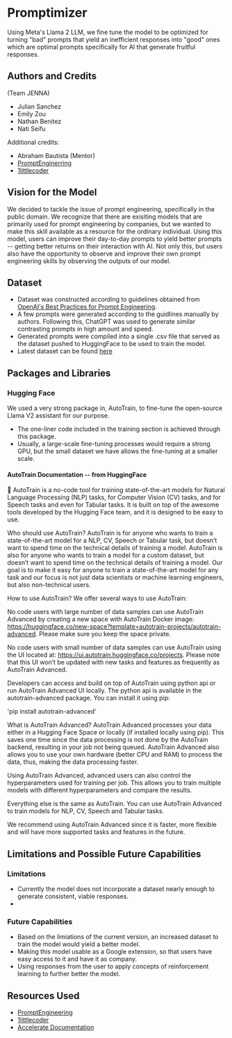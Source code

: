 # Promptimizer
Using Meta's Llama 2 LLM, we fine tune the model to be optimized for turning "bad" prompts that yield an inefficient responses into "good" ones which are optimal prompts specifically for AI that generate fruitful responses.

## Authors and Credits
(Team JENNA)
- Julian Sanchez
- Emily Zou
- Nathan Benitez
- Nati Seifu

Additional credits:
- Abraham Bautista (Mentor)
- [PromptEnginerring](https://youtu.be/LslC2nKEEGU)
- [1littlecoder](https://youtu.be/eeM6V5aPjhk)
## Vision for the Model
We decided to tackle the issue of prompt engineering, specifically in the public domain. We recognize that there are exisiting models that are primarily used for prompt engineering by companies, but we wanted to make this skill available as a resource for the ordinary individual. Using this model, users can improve their day-to-day prompts to yield better prompts -- getting better returns on their interaction with AI. Not only this, but users also have the opportunity to observe and improve their own prompt engineering skills by observing the outputs of our model.
## Dataset
- Dataset was constructed according to guidelines obtained from [OpenAI's Best Practices for Prompt Engineering](https://help.openai.com/en/articles/6654000-best-practices-for-prompt-engineering-with-openai-api).
- A few prompts were generated according to the guidlines manually by authors. Following this, ChatGPT was used to generate similar contrasting prompts in high amount and speed.
- Generated prompts were compiled into a single .csv file that served as the dataset pushed to HuggingFace to be used to train the model.
- Latest dataset can be found [here](https://huggingface.co/datasets/NateBenz/formatted_prompts) 
## Packages and Libraries
### Hugging Face
We used a very strong package in, AutoTrain, to fine-tune the open-source Llama V2 assistant for our purpose.
 - The one-liner code included in the training section is achieved through this package.
 - Usually, a large-scale fine-tuning processes would require a strong GPU, but the small dataset we have allows the fine-tuning at a smaller scale.

#### AutoTrain Documentation -- from HuggingFace
🤗 AutoTrain is a no-code tool for training state-of-the-art models for Natural Language Processing (NLP) tasks, for Computer Vision (CV) tasks, and for Speech tasks and even for Tabular tasks. It is built on top of the awesome tools developed by the Hugging Face team, and it is designed to be easy to use.

Who should use AutoTrain?
AutoTrain is for anyone who wants to train a state-of-the-art model for a NLP, CV, Speech or Tabular task, but doesn’t want to spend time on the technical details of training a model. AutoTrain is also for anyone who wants to train a model for a custom dataset, but doesn’t want to spend time on the technical details of training a model. Our goal is to make it easy for anyone to train a state-of-the-art model for any task and our focus is not just data scientists or machine learning engineers, but also non-technical users.

How to use AutoTrain?
We offer several ways to use AutoTrain:

No code users with large number of data samples can use AutoTrain Advanced by creating a new space with AutoTrain Docker image: https://huggingface.co/new-space?template=autotrain-projects/autotrain-advanced. Please make sure you keep the space private.

No code users with small number of data samples can use AutoTrain using the UI located at: https://ui.autotrain.huggingface.co/projects. Please note that this UI won’t be updated with new tasks and features as frequently as AutoTrain Advanced.

Developers can access and build on top of AutoTrain using python api or run AutoTrain Advanced UI locally. The python api is available in the autotrain-advanced package. You can install it using pip:

'pip install autotrain-advanced'

What is AutoTrain Advanced?
AutoTrain Advanced processes your data either in a Hugging Face Space or locally (if installed locally using pip). This saves one time since the data processing is not done by the AutoTrain backend, resulting in your job not being queued. AutoTrain Advanced also allows you to use your own hardware (better CPU and RAM) to process the data, thus, making the data processing faster.

Using AutoTrain Advanced, advanced users can also control the hyperparameters used for training per job. This allows you to train multiple models with different hyperparameters and compare the results.

Everything else is the same as AutoTrain. You can use AutoTrain Advanced to train models for NLP, CV, Speech and Tabular tasks.

We recommend using AutoTrain Advanced since it is faster, more flexible and will have more supported tasks and features in the future.

## Limitations and Possible Future Capabilities
### Limitations
- Currently the model does not incorporate a dataset nearly enough to generate consistent, viable responses.
- 

### Future Capabilities
- Based on the limiations of the current version, an increased dataset to train the model would yield a better model.
- Making this model usable as a Google extension, so that users have easy access to it and have it as company.
- Using responses from the user to apply concepts of reinforcement learning to further better the model.



## Resources Used
- [PromptEngineering](https://youtu.be/LslC2nKEEGU)
- [1littlecoder](https://youtu.be/eeM6V5aPjhk)
- [Accelerate Documentation](https://huggingface.co/docs/accelerate/index)
